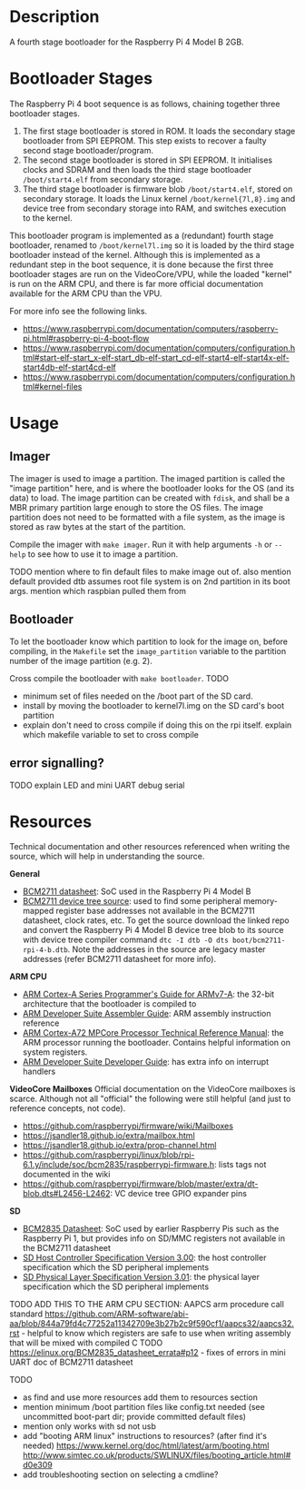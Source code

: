 # Description

A fourth stage bootloader for the Raspberry Pi 4 Model B 2GB. 


# Bootloader Stages

The Raspberry Pi 4 boot sequence is as follows, chaining together three 
bootloader stages.

1. The first stage bootloader is stored in ROM. It loads the secondary
stage bootloader from SPI EEPROM. This step exists to recover a faulty
second stage bootloader/program.
2. The second stage bootloader is stored in SPI EEPROM. It initialises clocks
and SDRAM and then loads the third stage bootloader `/boot/start4.elf` from 
secondary storage.
3. The third stage bootloader is firmware blob `/boot/start4.elf`, stored on 
secondary storage. It loads the Linux kernel `/boot/kernel{7l,8}.img` and 
device tree from secondary storage into RAM, and switches execution to the 
kernel.

This bootloader program is implemented as a (redundant) fourth stage bootloader,
renamed to `/boot/kernel7l.img` so it is loaded by the third stage bootloader instead
of the kernel. Although this is implemented as a redundant step in the boot sequence,
it is done because the first three bootloader stages are run on the VideoCore/VPU, 
while the loaded "kernel" is run on the ARM CPU, and there is far more official 
documentation available for the ARM CPU than the VPU.

For more info see the following links.
* https://www.raspberrypi.com/documentation/computers/raspberry-pi.html#raspberry-pi-4-boot-flow
* https://www.raspberrypi.com/documentation/computers/configuration.html#start-elf-start_x-elf-start_db-elf-start_cd-elf-start4-elf-start4x-elf-start4db-elf-start4cd-elf
* https://www.raspberrypi.com/documentation/computers/configuration.html#kernel-files


# Usage

## Imager

The imager is used to image a partition. The imaged partition is called the "image partition"
here, and is where the bootloader looks for the OS (and its data) to load. The image partition
can be created with `fdisk`, and shall be a MBR primary partition large enough to store the OS
files. The image partition does not need to be formatted with a file system, as the image is 
stored as raw bytes at the start of the partition.

Compile the imager with `make imager`. Run it with help arguments `-h` or `--help` to
see how to use it to image a partition.

TODO mention where to fin default files to make image out of. also mention default provided
dtb assumes root file system is on 2nd partition in its boot args. mention which raspbian
pulled them from 

## Bootloader

To let the bootloader know which partition to look for the image on, before compiling, in 
the `Makefile` set the `image_partition` variable to the partition number of the image 
partition (e.g. 2).

Cross compile the bootloader with `make bootloader`.
TODO 
- minimum set of files needed on the /boot part of the SD card. 
- install by moving the bootloader to kernel7l.img on the SD card's boot partition
- explain don't need to cross compile if doing this on the rpi itself. 
	explain which makefile variable to set to cross compile

## error signalling?

TODO explain LED and mini UART debug serial 


# Resources

Technical documentation and other resources referenced when writing the source,
which will help in understanding the source.

**General**
* [BCM2711 datasheet](https://datasheets.raspberrypi.com/bcm2711/bcm2711-peripherals.pdf): 
SoC used in the Raspberry Pi 4 Model B
* [BCM2711 device tree source](https://github.com/raspberrypi/firmware): used to find some peripheral
memory-mapped register base addresses not available in the BCM2711 datasheet, clock rates, 
etc. To get the source download the linked repo and convert the Raspberry Pi 4 Model B 
device tree blob to its source with device tree compiler command `dtc -I dtb -O dts boot/bcm2711-rpi-4-b.dtb`. 
Note the addresses in the source are legacy master addresses (refer BCM2711 datasheet for more info).

**ARM CPU**
* [ARM Cortex-A Series Programmer's Guide for ARMv7-A](https://developer.arm.com/documentation/den0013/d):
the 32-bit architecture that the bootloader is compiled to
* [ARM Developer Suite Assembler Guide](https://developer.arm.com/documentation/dui0068/b): ARM assembly
instruction reference
* [ARM Cortex-A72 MPCore Processor Technical Reference Manual](https://developer.arm.com/documentation/100095/0003):
the ARM processor running the bootloader. Contains helpful information on system registers.
* [ARM Developer Suite Developer Guide](https://developer.arm.com/documentation/dui0056/d):
has extra info on interrupt handlers

**VideoCore Mailboxes**
Official documentation on the VideoCore mailboxes is scarce. Although not all "official" the following 
were still helpful (and just to reference concepts, not code).
* https://github.com/raspberrypi/firmware/wiki/Mailboxes
* https://jsandler18.github.io/extra/mailbox.html
* https://jsandler18.github.io/extra/prop-channel.html
* https://github.com/raspberrypi/linux/blob/rpi-6.1.y/include/soc/bcm2835/raspberrypi-firmware.h: 
lists tags not documented in the wiki
* https://github.com/raspberrypi/firmware/blob/master/extra/dt-blob.dts#L2456-L2462:
VC device tree GPIO expander pins

**SD**
* [BCM2835 Datasheet](https://datasheets.raspberrypi.com/bcm2835/bcm2835-peripherals.pdf):
SoC used by earlier Raspberry Pis such as the Raspberry Pi 1, but provides info on SD/MMC registers
not available in the BCM2711 datasheet
* [SD Host Controller Specification Version 3.00](https://www.sdcard.org/downloads/pls/archives/): 
the host controller specification which the SD peripheral implements
* [SD Physical Layer Specification Version 3.01](https://www.sdcard.org/downloads/pls/archives/):
the physical layer specification which the SD peripheral implements

TODO ADD THIS TO THE ARM CPU SECTION: AAPCS arm procedure call standard https://github.com/ARM-software/abi-aa/blob/844a79fd4c77252a11342709e3b27b2c9f590cf1/aapcs32/aapcs32.rst - helpful to know which registers are safe to use when writing assembly that will be mixed with compiled C
TODO https://elinux.org/BCM2835_datasheet_errata#p12 - fixes of errors in mini UART doc of BCM2711 datasheet


TODO
- as find and use more resources add them to resources section
- mention minimum /boot partition files like config.txt needed 
	(see uncommitted boot-part dir; provide committed default files)
- mention only works with sd not usb
- add "booting ARM linux" instructions to resources? (after find it's needed)
https://www.kernel.org/doc/html/latest/arm/booting.html
http://www.simtec.co.uk/products/SWLINUX/files/booting_article.html#d0e309
- add troubleshooting section on selecting a cmdline?


